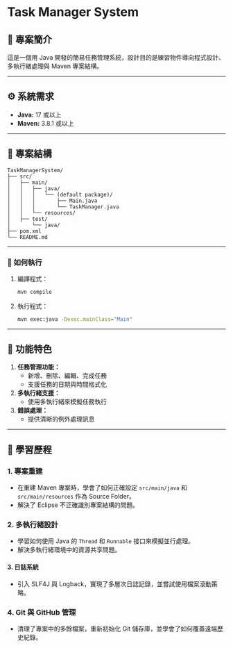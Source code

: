 # Task Manager System

## 📝 專案簡介
這是一個用 Java 開發的簡易任務管理系統，設計目的是練習物件導向程式設計、多執行緒處理與 Maven 專案結構。

---

## ⚙️ 系統需求
- **Java:** 17 或以上
- **Maven:** 3.8.1 或以上

---

## 📂 專案結構
```plaintext
TaskManagerSystem/
├── src/
│   ├── main/
│   │   ├── java/
│   │   │   └── (default package)/
│   │   │       ├── Main.java
│   │   │       └── TaskManager.java
│   │   └── resources/
│   ├── test/
│       └── java/
├── pom.xml
└── README.md
```

---

### 🎉 **如何執行**
1. 編譯程式：
   ```bash
   mvn compile
   ```
2. 執行程式：
   ```bash
   mvn exec:java -Dexec.mainClass="Main"
   ```

---

## 🚀 功能特色
1. **任務管理功能：**
   - 新增、刪除、編輯、完成任務
   - 支援任務的日期與時間格式化
2. **多執行緒支援：**
   - 使用多執行緒來模擬任務執行
3. **錯誤處理：**
   - 提供清晰的例外處理訊息

---

## 📖 學習歷程
### **1. 專案重建**
- 在重建 Maven 專案時，學會了如何正確設定 `src/main/java` 和 `src/main/resources` 作為 Source Folder。
- 解決了 Eclipse 不正確識別專案結構的問題。

### **2. 多執行緒設計**
- 學習如何使用 Java 的 `Thread` 和 `Runnable` 接口來模擬並行處理。
- 解決多執行緒環境中的資源共享問題。

#### 3. **日誌系統**
- 引入 SLF4J 與 Logback，實現了多層次日誌記錄，並嘗試使用檔案滾動策略。

### **4. Git 與 GitHub 管理**
- 清理了專案中的多餘檔案，重新初始化 Git 儲存庫，並學會了如何覆蓋遠端歷史紀錄。


